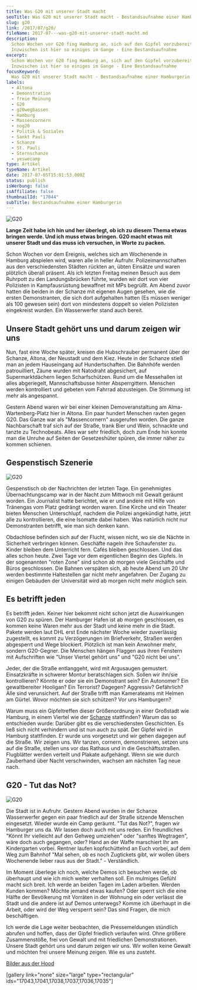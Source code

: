 ```yaml
---
title: Was G20 mit unserer Stadt macht
seoTitle: Was G20 mit unserer Stadt macht - Bestandsaufnahme einer Hamburgerin
slug: g20
link: /2017/07/g20/
fileName: 2017-07---was-g20-mit-unserer-stadt-macht.md
description:
  Schon Wochen vor G20 fing Hamburg an, sich auf den Gipfel vorzubereiten.
  Inzwischen ist hier so einiges im Gange - Eine Bestandsaufnahme
excerpt:
  Schon Wochen vor G20 fing Hamburg an, sich auf den Gipfel vorzubereiten.
  Inzwischen ist hier so einiges im Gange - Eine Bestandsaufnahme
focusKeyword:
  Was G20 mit unserer Stadt macht - Bestandsaufnahme einer Hamburgerin
labels:
  - Altona
  - Demonstration
  - freie Meinung
  - G20
  - g20wegbassen
  - Hamburg
  - Massencornern
  - nog20
  - Politik & Soziales
  - Sankt Pauli
  - Schanze
  - St. Pauli
  - Sternschanze
  - yeswecamp
type: Artikel
typeName: Artikel
date: 2017-07-05T15:01:53.000Z
status: publish
isWerbung: false
isAffiliate: false
thumbnailId: "17044"
subTitle: Bestandsaufnahme einer Hamburgerin
---
```


![G20](http://cardamonchai.com/wp-content/uploads/2017/07/2017-07-05-G20-7-640x479.jpg "Schwarzer Block im Schaufenster")

<strong>Lange Zeit habe ich hin und her überlegt, ob ich zu diesem Thema etwas
bringen werde. Und ich muss etwas bringen. G20 macht etwas mit unserer Stadt und
das muss ich versuchen, in Worte zu packen.</strong>

Schon Wochen vor dem Ereignis, welches sich am Wochenende in Hamburg abspielen
wird, waren alle in heller Aufruhr. Polizeimannschaften aus den verschiedensten
Städten rückten an, übten Einsätze und waren plötzlich überall präsent. Als ich
letzten Freitag meinen Besuch aus dem Ruhrpott zu den Landungsbrücken führte,
wurden wir dort von vier Polizisten in Kampfausrüstung bewaffnet mit MPs
begrüßt. Am Abend zuvor hatten die beiden in der Schanze mit eigenen Augen
gesehen, wie die ersten Demonstranten, die sich dort aufgehalten hatten (Es
müssen weniger als 100 gewesen sein) dort von mindestens doppelt so vielen
Polizisten eingekreist wurden. Ein Wasserwerfer stand auch bereit.

## Unsere Stadt gehört uns und darum zeigen wir uns

Nun, fast eine Woche später, kreisen die Hubschrauber permanent über der
Schanze, Altona, der Neustadt und dem Kiez. Heute in der Schanze stieß man an
jedem Hauseingang auf Hundertschaften. Die Bahnhöfe werden
<span class="st">patrouilliert, Zäune wurden mit Natodraht abgesichert, auf
Supermarktdächern liegen Scharfschützen. Rund um die Messehallen ist alles
abgeriegelt, Mannschaftsbusse hinter Absperrgittern. Menschen werden
kontrolliert und gebeten vom Fahrrad abzusteigen. Die Stimmung ist mehr als
angespannt.</span>

Gestern Abend waren wir bei einer kleinen Demoveranstaltung am
Alma-Wartenberg-Platz hier in Altona. Ein paar hundert Menschen ravten gegen
G20. Das Ganze war als "Massencornern" ausgerufen worden. Die ganze
Nachbarschaft traf sich auf der Straße, trank Bier und Wein, schnackte und
tanzte zu Technobeats. Alles war sehr friedlich, doch zum Ende hin konnte man
die Unruhe auf Seiten der Gesetzeshüter spüren, die immer näher zu kommen
schienen.

## Gespenstisch Szenerie

![G20](http://cardamonchai.com/wp-content/uploads/2017/07/2017-07-05-G20-4-640x853.jpg "Tanzveranstaltung gegen G20")

Gespenstisch ob der Nachrichten der letzten Tage. Ein genehmigtes
Übernachtungscamp war in der Nacht zum Mittwoch mit Gewalt geräumt worden. Ein
Journalist hatte berichtet, wie er und andere mit Hilfe von Tränengas vom Platz
gedrängt worden waren. Eine Kirche und ein Theater bieten Menschen Unterschlupf,
nachdem die Polizei angekündigt hatte, jetzt alle zu kontrollieren, die eine
Isomatte dabei haben. Was natürlich nicht nur Demonstranten betrifft, wie man
sich denken kann.

Obdachlose befinden sich auf der Flucht, wissen nicht, wo sie die Nächte in
Sicherheit verbringen können. Geschäfte nageln ihre Schaufenster zu. Kinder
bleiben dem Unterricht fern. Cafés bleiben geschlossen. Und das alles schon
heute. Zwei Tage vor dem eigentlichen Beginn des Gipfels. In der sogenannten
"roten Zone" sind schon ab morgen viele Geschäfte und Büros geschlossen. Die
Bahnen verspäten sich, ab heute Abend um 20 Uhr werden bestimmte Haltestellen
gar nicht mehr angefahren. Der Zugang zu einigen Gebäuden der Universität wird
ab morgen nicht mehr möglich sein.

## Es betrifft jeden

Es betrifft jeden. Keiner hier bekommt nicht schon jetzt die Auswirkungen von
G20 zu spüren. Der Hamburger Hafen ist ab morgen geschlossen, es kommen keine
Waren mehr aus der Stadt und keine mehr in die Stadt. Pakete werden laut DHL
erst Ende nächster Woche wieder zuverlässig zugestellt, es kommt zu
Verzögerungen im Briefverkehr, Straßen werden abgesperrt und Wege blockiert.
Plötzlich ist man kein Anwohner mehr, sondern G20-Gegner. Die Menschen hängen
Flaggen aus ihren Fenstern mit Aufschriften wie "Unser Viertel gehört uns" und
"G20 nicht bei uns".

Jeder, der die Straße entlanggeht, wird mit Argusaugen gemustert. Einsatzkräfte
in schwerer Montur beratschlagen sich. Sollen wir ihn/sie kontrollieren? Könnte
er oder sie ein Demonstrant sein? Ein Autonomer? Ein gewaltbereiter Hooligan?
Ein Terrorist? Dagegen? Aggressiv? Gefährlich? Alle sind verunsichert. Auf der
Straße trifft man Kamerateams mit Helmen am Gürtel. Wovor möchten sie sich
schützen? Vor uns Hamburgern?

Warum muss ein Gipfeltreffen dieser Größenordnung in einer Großstadt wie
Hamburg, in einem Viertel wie der [Schanze](/2017/01/liebe-sternschanze/)
stattfinden? Warum das so entschieden wurde: Darüber gibt es die verschiedensten
Geschichten. Es ließ sich nicht verhindern und ist nun auch zu spät. Der Gipfel
wird in Hamburg stattfinden. Er wurde uns vorgesetzt und wir gehen dagegen auf
die Straße. Wir zeigen uns. Wir tanzen, cornern, demonstrieren, setzen uns auf
die Straße, stellen uns vor das Rathaus und in die Geschäftsstraßen. Flugblätter
werden verteilt und Plakate aufgehängt. Wenn sie wie durch Zauberhand über Nacht
verschwinden, wachsen am nächsten Tag neue nach.

## G20 - Tut das Not?

![G20](http://cardamonchai.com/wp-content/uploads/2017/07/2017-07-05-G20-5-640x480.jpg "Vernageltes Schaufenster")

Die Stadt ist in Aufruhr. Gestern Abend wurden in der Schanze Wasserwerfer gegen
ein paar friedlich auf der Straße sitzende Menschen eingesetzt. Wieder wurde ein
Camp geräumt. "Tut das Not?", fragen wir Hamburger uns da. Wir lassen doch auch
mit uns reden. Ein freundliches "Könnt Ihr vielleicht auf den Gehweg umziehen"
oder "sanftes Wegtragen", wäre doch auch gegangen, oder? Hand an der Waffe
marschiert Ihr am Kindergarten vorbei. Rentner laufen kopfschüttelnd an Euch
vorbei, auf dem Weg zum Bahnhof "Mal sehen, ob es noch Zugtickets gibt, wir
wollen übers Wochenende lieber raus aus der Stadt." - Verständlich.

Im Moment überlege ich noch, welche Demos ich besuchen werde, ob überhaupt und
wie ich mich weiter verhalten soll. Ein mulmiges Gefühl macht sich breit. Ich
werde an beiden Tagen im Laden arbeiten. Werden Kunden kommen? Möchte jemand
etwas kaufen? Oder sperrt sich die eine Hälfte der Bevölkerung mit Vorräten in
der Wohnung ein oder verlässt die Stadt und die andere ist auf Demos unterwegs?
Komme ich überhaupt in die Arbeit, oder wird der Weg versperrt sein? Das sind
Fragen, die mich beschäftigen.

Ich werde die Lage weiter beobachten, die Pressemeldungen stündlich abrufen und
hoffen, dass der Gipfel friedlich verlaufen wird. Ohne größere Zusammenstöße,
frei von Gewalt und mit friedlichen Demonstrationen. Unsere Stadt gehört uns und
darum zeigen wir uns. Wir wollen keine Gewalt und möchten frei unsere Meinung
zeigen. Wie es uns zusteht.

[Bilder aus der Hood](/2017/04/bilder-aus-der-hood/)

[gallery link="none" size="large" type="rectangular"
ids="17043,17041,17038,17037,17036,17035"]

<span style="border-radius: 2px; text-indent: 20px; width: auto; padding: 0px 4px 0px 0px; text-align: center; font: bold 11px/20px 'Helvetica Neue',Helvetica,sans-serif; color: #ffffff; background: #bd081c no-repeat scroll 3px 50% / 14px 14px; position: absolute; opacity: 1; z-index: 8675309; display: none; cursor: pointer; top: 104px; left: 1326px;">Merken</span>

<span style="border-radius: 2px; text-indent: 20px; width: auto; padding: 0px 4px 0px 0px; text-align: center; font: bold 11px/20px 'Helvetica Neue',Helvetica,sans-serif; color: #ffffff; background: #bd081c no-repeat scroll 3px 50% / 14px 14px; position: absolute; opacity: 1; z-index: 8675309; display: none; cursor: pointer;">Merken</span>

<span style="border-radius: 2px; text-indent: 20px; width: auto; padding: 0px 4px 0px 0px; text-align: center; font: bold 11px/20px 'Helvetica Neue',Helvetica,sans-serif; color: #ffffff; background: #bd081c no-repeat scroll 3px 50% / 14px 14px; position: absolute; opacity: 1; z-index: 8675309; display: none; cursor: pointer; top: 1068px; left: 1326px;">Merken</span>

<span style="border-radius: 2px; text-indent: 20px; width: auto; padding: 0px 4px 0px 0px; text-align: center; font: bold 11px/20px 'Helvetica Neue',Helvetica,sans-serif; color: #ffffff; background: #bd081c no-repeat scroll 3px 50% / 14px 14px; position: absolute; opacity: 1; z-index: 8675309; display: none; cursor: pointer;">Merken</span>

<span style="border-radius: 2px; text-indent: 20px; width: auto; padding: 0px 4px 0px 0px; text-align: center; font: bold 11px/20px 'Helvetica Neue',Helvetica,sans-serif; color: #ffffff; background: #bd081c no-repeat scroll 3px 50% / 14px 14px; position: absolute; opacity: 1; z-index: 8675309; display: none; cursor: pointer; top: 104px; left: 1326px;">Merken</span>
